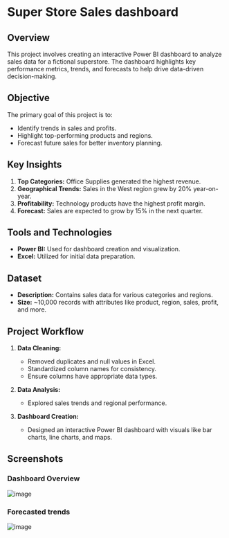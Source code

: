 # Super Store Sales dashboard

## Overview
This project involves creating an interactive Power BI dashboard to analyze sales data for a fictional superstore. The dashboard highlights key performance metrics, trends, and forecasts to help drive data-driven decision-making.

## Objective
The primary goal of this project is to:
- Identify trends in sales and profits.
- Highlight top-performing products and regions.
- Forecast future sales for better inventory planning.

## Key Insights
1. **Top Categories:** Office Supplies generated the highest revenue.
2. **Geographical Trends:** Sales in the West region grew by 20% year-on-year.
3. **Profitability:** Technology products have the highest profit margin.
4. **Forecast:** Sales are expected to grow by 15% in the next quarter.

## Tools and Technologies
- **Power BI:** Used for dashboard creation and visualization.
- **Excel:** Utilized for initial data preparation.

## Dataset
- **Description:** Contains sales data for various categories and regions.
- **Size:** ~10,000 records with attributes like product, region, sales, profit, and more.

## Project Workflow
1. **Data Cleaning:**
   - Removed duplicates and null values in Excel.
   - Standardized column names for consistency.
   - Ensure columns have appropriate data types.
     
2. **Data Analysis:**
   - Explored sales trends and regional performance.

3. **Dashboard Creation:**
   - Designed an interactive Power BI dashboard with visuals like bar charts, line charts, and maps.

## Screenshots
### Dashboard Overview
![image](https://github.com/user-attachments/assets/80b8d3d5-a7ef-4dd7-a244-b88d6c275941)


### Forecasted trends
![image](https://github.com/user-attachments/assets/81ff9d54-7eea-45de-aaa8-05bd320632c7)

